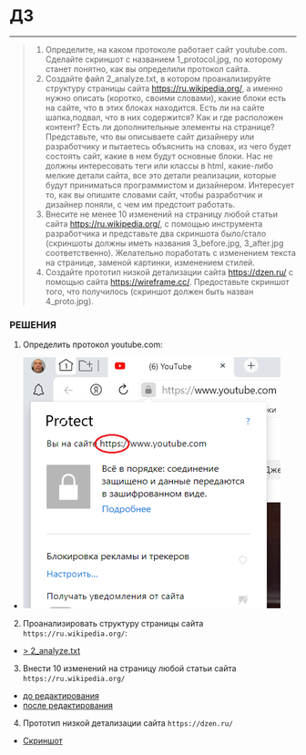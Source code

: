 # ДЗ
***
>1. Определите, на каком протоколе работает сайт youtube.com. Сделайте скриншот с названием 1_protocol.jpg, по которому станет понятно, как вы определили протокол сайта.
>2. Создайте файл 2_analyze.txt, в котором проанализируйте структуру страницы сайта https://ru.wikipedia.org/, а именно нужно описать (коротко, своими словами), какие блоки есть на сайте, что в этих блоках находится. Есть ли на сайте шапка,подвал, что в них содержится? Как и где расположен контент? Есть ли дополнительные элементы на странице?Представьте, что вы описываете сайт дизайнеру или разработчику и пытаетесь объяснить на словах, из чего будет состоять сайт, какие в нем будут основные блоки. Нас не должны интересовать теги или классы в html, какие-либо мелкие детали сайта, все это детали реализации, которые будут приниматься программистом и дизайнером. Интересует то, как вы опишите словами сайт, чтобы разработчик и дизайнер поняли, с чем им предстоит работать.
>3. Внесите не менее 10 изменений на страницу любой статьи сайта https://ru.wikipedia.org/, с помощью инструмента разработчика и представьте два скриншота было/стало (скриншоты должны иметь названия 3_before.jpg, 3_after.jpg соответственно). Желательно поработать с изменением текста на странице, заменой картинки, изменением стилей.
>4. Создайте прототип низкой детализации сайта https://dzen.ru/ с помощью сайта https://wireframe.cc/. Предоставьте скриншот того, что получилось (скриншот должен быть назван 4_proto.jpg).

### РЕШЕНИЯ
1. Определить протокол youtube.com:
+ ![протокол youtube.com](1_protocol.png)
2. Проанализировать структуру страницы сайта ``https://ru.wikipedia.org/``:

+ [> 2_analyze.txt](2_analyze.txt)

3. Внести 10 изменений на страницу любой статьи сайта ``https://ru.wikipedia.org/``
+ [до редактирования](3_before.png)
+ [после редактирования](3_after.png)

4. Прототип низкой детализации сайта ``https://dzen.ru/``
+ [Скриншот](4_proto.png)

